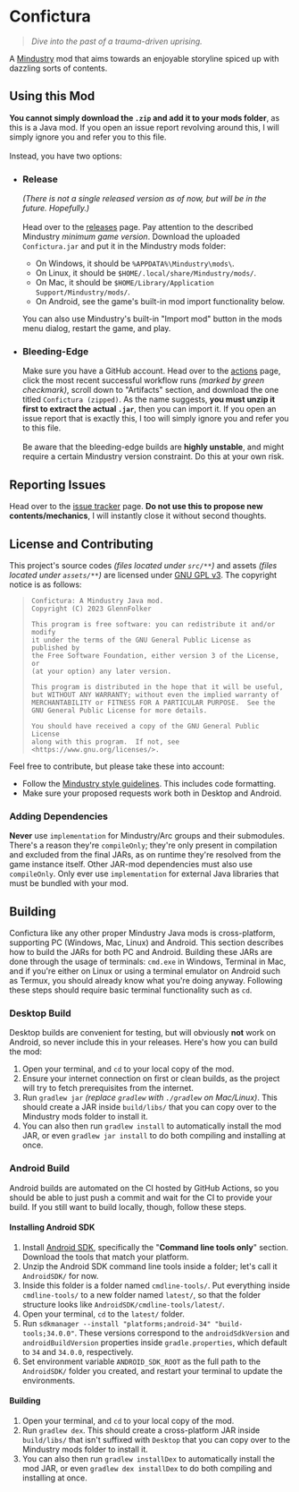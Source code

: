 # Confictura

> *Dive into the past of a trauma-driven uprising.*

A [Mindustry](https://github.com/Anuken/Mindustry) mod that aims towards an enjoyable storyline spiced up with dazzling sorts of contents.

## Using this Mod
**You cannot simply download the `.zip` and add it to your mods folder**, as this is a Java mod. If you open an issue report revolving around this, I will simply ignore you and refer you to this file. <br>
<br>
Instead, you have two options:
- ### Release
  _(There is not a single released version as of now, but will be in the future. Hopefully.)_ <br>
  <br>
  Head over to the [releases](https://github.com/GlennFolker/Confictura/releases) page. Pay attention to the described Mindustry _minimum game version_. Download the uploaded `Confictura.jar` and put it in the Mindustry mods folder:
   - On Windows, it should be `%APPDATA%\Mindustry\mods\`.
   - On Linux, it should be `$HOME/.local/share/Mindustry/mods/`.
   - On Mac, it should be `$HOME/Library/Application Support/Mindustry/mods/`.
   - On Android, see the game's built-in mod import functionality below.

  You can also use Mindustry's built-in "Import mod" button in the mods menu dialog, restart the game, and play.
- ### Bleeding-Edge
  Make sure you have a GitHub account. Head over to the [actions](https://github.com/GlennFolker/Confictura/actions) page, click the most recent successful workflow runs *(marked by green checkmark)*, scroll down to "Artifacts" section, and download the one titled `Confictura (zipped)`. As the name suggests, **you must unzip it first to extract the actual `.jar`**, then you can import it. If you open an issue report that is exactly this, I too will simply ignore you and refer you to this file. <br>
  <br>
  Be aware that the bleeding-edge builds are **highly unstable**, and might require a certain Mindustry version constraint. Do this at your own risk.

## Reporting Issues
Head over to the [issue tracker](https://github.com/GlennFolker/Confictura/issues/new) page. **Do not use this to propose new contents/mechanics**, I will instantly close it without second thoughts.

## License and Contributing

This project's source codes *(files located under `src/**`)* and assets *(files located under `assets/**`)* are licensed under [GNU GPL v3](/LICENSE). The copyright notice is as follows:

> ```
> Confictura: A Mindustry Java mod.
> Copyright (C) 2023 GlennFolker
> 
> This program is free software: you can redistribute it and/or modify
> it under the terms of the GNU General Public License as published by
> the Free Software Foundation, either version 3 of the License, or
> (at your option) any later version.
> 
> This program is distributed in the hope that it will be useful,
> but WITHOUT ANY WARRANTY; without even the implied warranty of
> MERCHANTABILITY or FITNESS FOR A PARTICULAR PURPOSE.  See the
> GNU General Public License for more details.
> 
> You should have received a copy of the GNU General Public License
> along with this program.  If not, see <https://www.gnu.org/licenses/>.
> ```

Feel free to contribute, but please take these into account:
- Follow the [Mindustry style guidelines](https://github.com/Anuken/Mindustry/blob/master/CONTRIBUTING.md#style-guidelines). This includes code formatting.
- Make sure your proposed requests work both in Desktop and Android.

### Adding Dependencies

**Never** use `implementation` for Mindustry/Arc groups and their submodules. There's a reason they're `compileOnly`; they're only present in compilation and excluded from the final JARs, as on runtime they're resolved from the game instance itself. Other JAR-mod dependencies must also use `compileOnly`. Only ever use `implementation` for external Java libraries that must be bundled with your mod.

## Building

Confictura like any other proper Mindustry Java mods is cross-platform, supporting PC (Windows, Mac, Linux) and Android. This section describes how to build the JARs for both PC and Android. Building these JARs are done through the usage of terminals: `cmd.exe` in Windows, Terminal in Mac, and if you're either on Linux or using a terminal emulator on Android such as Termux, you should already know what you're doing anyway. Following these steps should require basic terminal functionality such as `cd`.

### Desktop Build

Desktop builds are convenient for testing, but will obviously **not** work on Android, so never include this in your releases. Here's how you can build the mod:
1. Open your terminal, and `cd` to your local copy of the mod.
2. Ensure your internet connection on first or clean builds, as the project will try to fetch prerequisites from the internet.
3. Run `gradlew jar` *(replace `gradlew` with `./gradlew` on Mac/Linux)*. This should create a JAR inside `build/libs/` that you can copy over to the Mindustry mods folder to install it.
4. You can also then run `gradlew install` to automatically install the mod JAR, or even `gradlew jar install` to do both compiling and installing at once.

### Android Build

Android builds are automated on the CI hosted by GitHub Actions, so you should be able to just push a commit and wait for the CI to provide your build. If you still want to build locally, though, follow these steps.

#### Installing Android SDK
1. Install [Android SDK](https://developer.android.com/studio#command-line-tools-only), specifically the "**Command line tools only**" section. Download the tools that match your platform.
2. Unzip the Android SDK command line tools inside a folder; let's call it `AndroidSDK/` for now.
3. Inside this folder is a folder named `cmdline-tools/`. Put everything inside `cmdline-tools/` to a new folder named `latest/`, so that the folder structure looks like `AndroidSDK/cmdline-tools/latest/`.
4. Open your terminal, `cd` to the `latest/` folder.
5. Run `sdkmanager --install "platforms;android-34" "build-tools;34.0.0"`. These versions correspond to the `androidSdkVersion` and `androidBuildVersion` properties inside `gradle.properties`, which default to `34` and `34.0.0`, respectively.
6. Set environment variable `ANDROID_SDK_ROOT` as the full path to the `AndroidSDK/` folder you created, and restart your terminal to update the environments.

#### Building
1. Open your terminal, and `cd` to your local copy of the mod.
2. Run `gradlew dex`. This should create a cross-platform JAR inside `build/libs/` that isn't suffixed with `Desktop` that you can copy over to the Mindustry mods folder to install it.
3. You can also then run `gradlew installDex` to automatically install the mod JAR, or even `gradlew dex installDex` to do both compiling and installing at once.
